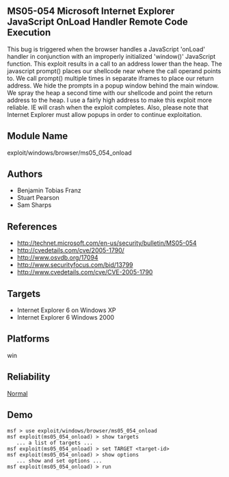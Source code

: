 ## MS05-054 Microsoft Internet Explorer JavaScript OnLoad Handler Remote Code Execution

This bug is triggered when the browser handles a JavaScript 
'onLoad' handler in conjunction with an improperly 
initialized 'window()' JavaScript function. This exploit 
results in a call to an address lower than the heap. The 
javascript prompt() places our shellcode near where the call 
operand points to. We call prompt() multiple times in 
separate iframes to place our return address. We hide the 
prompts in a popup window behind the main window. We spray 
the heap a second time with our shellcode and point the 
return address to the heap. I use a fairly high address to 
make this exploit more reliable. IE will crash when the 
exploit completes. Also, please note that Internet Explorer 
must allow popups in order to continue exploitation.


## Module Name
exploit/windows/browser/ms05_054_onload

## Authors
* Benjamin Tobias Franz
* Stuart Pearson
* Sam Sharps


## References
* http://technet.microsoft.com/en-us/security/bulletin/MS05-054
* http://cvedetails.com/cve/2005-1790/
* http://www.osvdb.org/17094
* http://www.securityfocus.com/bid/13799
* http://www.cvedetails.com/cve/CVE-2005-1790



## Targets
* Internet Explorer 6 on Windows XP
* Internet Explorer 6 Windows 2000


## Platforms
win

## Reliability
[Normal](https://github.com/rapid7/metasploit-framework/wiki/Exploit-Ranking)

## Demo

```
msf > use exploit/windows/browser/ms05_054_onload
msf exploit(ms05_054_onload) > show targets
   ... a list of targets ...
msf exploit(ms05_054_onload) > set TARGET <target-id>
msf exploit(ms05_054_onload) > show options
   ... show and set options ...
msf exploit(ms05_054_onload) > run
```
    
    